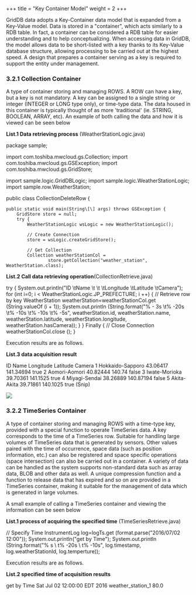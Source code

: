 +++
title = "Key Container Model"
weight = 2
+++


GridDB data adopts a Key-Container data model that is expanded from a Key-Value model. Data is stored in a "container", which acts similarly to a RDB table. In fact, a container can be considered a RDB table for easier understanding and to help conceptualizing. When accessing data in GridDB, the model allows data to be short-listed with a key thanks to its Key-Value database structure, allowing processing to be carried out at the highest speed. A design that prepares a container serving as a key is required to support the entity under management.

### 3.2.1 Collection Container

A type of container storing and managing ROWS. A ROW can have a key, but a key is not mandatory. A key can be assigned to a single string or integer (INTEGER or LONG type only), or time-type data. The data housed in this container is typically thought of as more 'traditional' (ie. STRING, BOOLEAN, ARRAY, etc). An example of both calling the data and how it is viewed can be seen below

**List.1 Data retrieving process** (WeatherStationLogic.java)

package sample;

import com.toshiba.mwcloud.gs.Collection;
import com.toshiba.mwcloud.gs.GSException;
import com.toshiba.mwcloud.gs.GridStore;

import sample.logic.GridDBLogic;
import sample.logic.WeatherStationLogic;
import sample.row.WeatherStation;


public class CollectionDeleteRow {

	public static void main(String\[\] args) throws GSException {
		GridStore store = null;
		try {
			WeatherStationLogic wsLogic = new WeatherStationLogic();

			// Create Connection
			store = wsLogic.createGridStore();

			// Get Collection
			Collection weatherStationCol =
					store.getCollection("weather_station", WeatherStation.class); 

**List.2 Call data retrieving operation**(CollectionRetrieve.java)

try {
    System.out.println("ID \\tName \\t \\t \\tLongitude \\tLatitude \\tCamera");
    for (int i=0; i < WeatherStationLogic.JP_PREFECTURE; i ++) {
        // Retrieve row by key
        WeatherStation weatherStation=weatherStationCol.get (String.valueOf (i + 1));
        System.out.println (String.format("% - 3s \\t% -20s \\t% -10s \\t% -10s \\t% -5s",
        weatherStation.id, weatherStation.name, weatherStation.latitude,
        weatherStation.longitude, weatherStation.hasCamera));
    }
} Finally {
    // Close Connection
    weatherStationCol.close ();
}

  
Execution results are as follows.

**List.3 data acquisition result**

ID  Name            Longitude   Latitude    Camera
1   Hokkaido-Sapporo    43.06417    141.34694   true
2   Aomori-Aomori       40.82444    140.74      false
3   Iwate-Morioka       39.70361    141.1525    true
4   Miyagi-Sendai       38.26889    140.87194   false
5   Akita-Akita         39.71861    140.1025    true
(Snip)

![](img/containers.png)

### 3.2.2 TimeSeries Container

A type of container storing and managing ROWS with a time-type key, provided with a special function to operate TimeSeries data. A key corresponds to the time of a TimeSeries row. Suitable for handling large volumes of TimeSeries data that is generated by sensors. Other values paired with the time of occurrence, space data (such as position information, etc.) can also be registered and space specific operations (space intersection) can also be carried out in a container. A variety of data can be handled as the system supports non-standard data such as array data, BLOB and other data as well. A unique compression function and a function to release data that has expired and so on are provided in a TimeSeries container, making it suitable for the management of data which is generated in large volumes.

A small example of calling a TimeSeries container and viewing the information can be seen below

**List.1 process of acquiring the specified time** (TimeSeriesRetrieve.java)

// Specify Time
InstrumentLog log=logTs.get (format.parse("2016/07/02 12:00"));
System.out.println("get by Time");
System.out.println (String.format("% s \ t% -20s \ t% -10s", log.timestamp, log.weatherStationId,
log.temperture));

Execution results are as follows.

**List.2 specified time of acquisition results**

get by Time
Sat Jul 02 12:00:00 EDT 2016 weather\_station\_1 80.0
